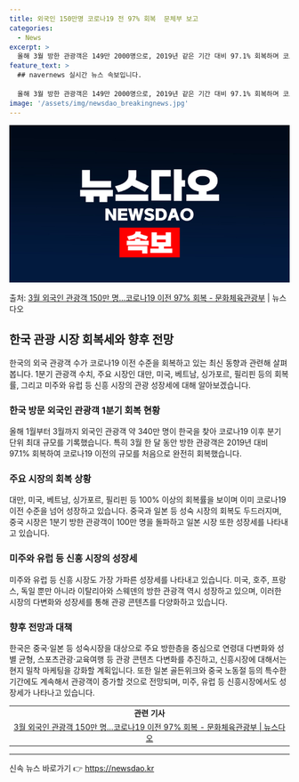 ```yaml
---
title: 외국인 150만명 코로나19 전 97% 회복  문체부 보고
categories:
  - News
excerpt: >
  올해 3월 방한 관광객은 149만 2000명으로, 2019년 같은 기간 대비 97.1% 회복하며 코로나19 …
feature_text: >
  ## navernews 실시간 뉴스 속보입니다.

  올해 3월 방한 관광객은 149만 2000명으로, 2019년 같은 기간 대비 97.1% 회복하며 코로나19 …
image: '/assets/img/newsdao_breakingnews.jpg'
---
```


![뉴스다오 속보](/assets/img/newsdao_breakingnews.jpg)

<p>출처: <a href="https://newsdao.kr/3694" rel="dofollow">3월 외국인 관광객 150만 명…코로나19 이전 97% 회복 - 문화체육관광부</a> | 뉴스다오</p>

<h2 data-ke-size="size26">한국 관광 시장 회복세와 향후 전망</h2>
<p data-ke-size="size16">한국의 외국 관광객 수가 코로나19 이전 수준을 회복하고 있는 최신 동향과 관련해 살펴봅니다. 1분기 관광객 수치, 주요 시장인 대만, 미국, 베트남, 싱가포르, 필리핀 등의 회복률, 그리고 미주와 유럽 등 신흥 시장의 관광 성장세에 대해 알아보겠습니다.</p>

<h3 data-ke-size="size24">한국 방문 외국인 관광객 1분기 회복 현황</h3>
<p data-ke-size="size16">올해 1월부터 3월까지 외국인 관광객 약 340만 명이 한국을 찾아 코로나19 이후 분기 단위 최대 규모를 기록했습니다. 특히 3월 한 달 동안 방한 관광객은 2019년 대비 97.1% 회복하여 코로나19 이전의 규모를 처음으로 완전히 회복했습니다.</p>

<h3 data-ke-size="size24">주요 시장의 회복 상황</h3>
<p data-ke-size="size16">대만, 미국, 베트남, 싱가포르, 필리핀 등 100% 이상의 회복률을 보이며 이미 코로나19 이전 수준을 넘어 성장하고 있습니다. 중국과 일본 등 성숙 시장의 회복도 두드러지며, 중국 시장은 1분기 방한 관광객이 100만 명을 돌파하고 일본 시장 또한 성장세를 나타내고 있습니다.</p>

<h3 data-ke-size="size24">미주와 유럽 등 신흥 시장의 성장세</h3>
<p data-ke-size="size16">미주와 유럽 등 신흥 시장도 가장 가파른 성장세를 나타내고 있습니다. 미국, 호주, 프랑스, 독일 뿐만 아니라 이탈리아와 스웨덴의 방한 관광객 역시 성장하고 있으며, 이러한 시장의 다변화와 성장세를 통해 관광 콘텐츠를 다양화하고 있습니다.</p>

<h3 data-ke-size="size24">향후 전망과 대책</h3>
<p data-ke-size="size16">한국은 중국·일본 등 성숙시장을 대상으로 주요 방한층을 중심으로 연령대 다변화와 성별 균형, 스포츠관광·교육여행 등 관광 콘텐츠 다변화를 추진하고, 신흥시장에 대해서는 현지 밀착 마케팅을 강화할 계획입니다. 또한 일본 골든위크와 중국 노동절 등의 특수한 기간에도 계속해서 관광객이 증가할 것으로 전망되며, 미주, 유럽 등 신흥시장에서도 성장세가 나타나고 있습니다.</p>

<table>
	<tr>
		<td style="text-align: center; height: 17px;"><b>관련 기사</b></td>
	</tr>
	<tr>
		<td style="text-align: center; height: 17px;"><a href="https://newsdao.kr/3694">3월 외국인 관광객 150만 명…코로나19 이전 97% 회복 - 문화체육관광부 | 뉴스다오</a></td>
	</tr>
</table>
<hr> 

신속 뉴스 바로가기 👉 <a href="https://newsdao.kr" rel="dofollow">https://newsdao.kr</a>


